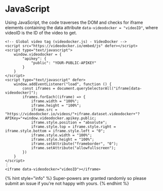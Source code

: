 # JavaScript

Using JavaScript, the code traverses the DOM and checks for iframe elements containing the data attribute `data-videodocker = "videoID"`, where videoID is the ID of the video to get.

```markup
<!-- Global video tag (videodocker.js) - VideoDocker -->
<script src="https://videodocker.io/embed/js" defer></script>
<script type="text/javascript">
    window.videodocker = {
        "apikey": { 
            "public": "YOUR-PUBLIC-APIKEY" 
        }
    }
</script>    
<script type="text/javascript" defer>
    window.addEventListener("load", function () {
        const iframes = document.querySelectorAll("iframe[data-videodocker]");
        iframes.forEach((iframe) => {
            iframe.width = "100%";
            iframe.height = "100%";
            iframe.src = "https://videodocker.io/videos/"+iframe.dataset.videodocker+"?APIKey="+window.videodocker.apikey.public;
            iframe.style.position = "absolute";
            iframe.style.top = iframe.style.right = iframe.style.bottom = iframe.style.left = "0";
            iframe.style.width = "100%";
            iframe.style.height = "100%";
            iframe.setAttribute("frameborder", "0");
            iframe.setAttribute("allowfullscreen");            
        })
    }
</script>
⋮
<iframe data-videodocker="videoID"></iframe>
```

{% hint style="info" %}
 Super-powers are granted randomly so please submit an issue if you're not happy with yours.
{% endhint %}



